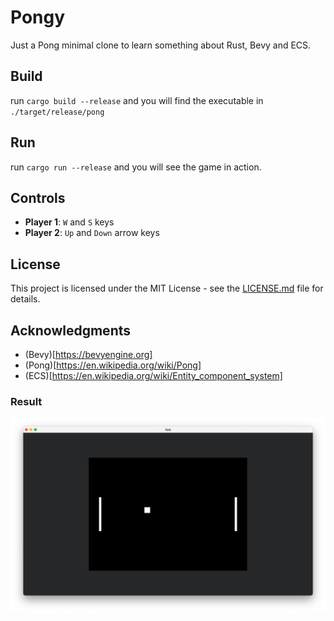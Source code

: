 # Pongy

Just a Pong minimal clone to learn something about Rust, Bevy and ECS.

## Build

run `cargo build --release` and you will find the executable in `./target/release/pong`

## Run

run `cargo run --release` and you will see the game in action.

## Controls

- **Player 1**: `W` and `S` keys
- **Player 2**: `Up` and `Down` arrow keys

## License

This project is licensed under the MIT License - see the [LICENSE.md](LICENSE.md) file for details.

## Acknowledgments

- (Bevy)[https://bevyengine.org]
- (Pong)[https://en.wikipedia.org/wiki/Pong]
- (ECS)[https://en.wikipedia.org/wiki/Entity_component_system]




### Result

![Pongy](./assets/pongy.png)

